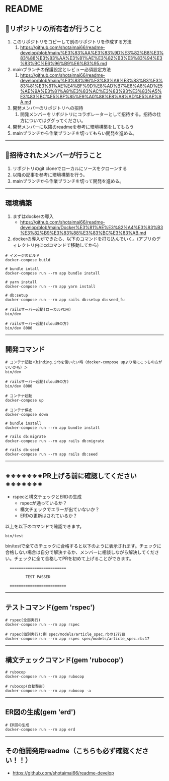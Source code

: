 # README
## 🌟リポジトリの所有者が行うこと
1. このリポジトリをコピーして別のリポジトリを作成する方法
   1.  https://github.com/shotaimai66/readme-develop/blob/main/%E3%83%AA%E3%83%9D%E3%82%B8%E3%83%88%E3%83%AA%E3%81%AE%E3%82%B3%E3%83%94%E3%83%BC%E6%96%B9%E6%B3%95.md
2. mainブランチの保護設定とレビュー必須設定方法
   1. https://github.com/shotaimai66/readme-develop/blob/main/%E3%83%96%E3%83%A9%E3%83%B3%E3%83%81%E3%81%AE%E4%BF%9D%E8%AD%B7%E8%A8%AD%E5%AE%9A%E3%81%A8%E3%83%AC%E3%83%93%E3%83%A5%E3%83%BC%E5%BF%85%E9%A0%88%E8%A8%AD%E5%AE%9A.md
3. 開発メンバーのリポジトリへの招待
   1. 開発メンバーをリポジトリにコラボレーターとして招待する。招待の仕方についてはググってください。
4. 開発メンバーに以降のreadmeを参考に環境構築をしてもらう
5. mainブランチから作業ブランチを切ってもらい開発を進める。

---

## 🌟招待されたメンバーが行うこと
1. リポジトリのgit cloneでローカルにソースをクローンする
2. 以降の記事を参考に環境構築を行う。
3. mainブランチから作業ブランチを切って開発を進める。

---

## 環境構築
1. まずはdockerの導入
    - https://github.com/shotaimai66/readme-develop/blob/main/Docker%E3%81%AE%E3%82%A4%E3%83%B3%E3%82%B9%E3%83%88%E3%83%BC%E3%83%AB.md
2. dockerの導入ができたら、以下のコマンドを打ち込んでいく。(アプリのディレクトリ内にcdコマンドで移動してから)

```
# イメージのビルド
docker-compose build

# bundle intall
docker-compose run --rm app bundle install

# yarn install
docker-compose run --rm app yarn install

# db:setup
docker-compose run --rm app rails db:setup db:seed_fu

# railsサーバー起動(ローカルPC用)
bin/dev

# railsサーバー起動(cloud9の方)
bin/dev 8080
```

---

## 開発コマンド
```
# コンテナ起動＜binding.irbを使いたい時（docker-compose upより常にこっちの方がいいかも）＞
bin/dev

# railsサーバー起動(cloud9の方)
bin/dev 8080

# コンテナ起動
docker-compose up

# コンテナ停止
docker-compose down

# bundle install
docker-compose run --rm app bundle install

# rails db:migrate
docker-compose run --rm app rails db:migrate

# rails db:seed
docker-compose run --rm app rails db:seed
```

---

## ※※※※※※※PR上げる前に確認してください※※※※※※※
- rspecと構文チェックとERDの生成
  - rspecが通っているか？
  - 構文チェックでエラーが出ていないか？
  - ERDの更新はされているか？

以上を以下のコマンドで確認できます。

```
bin/test
```
bin/testで全てのチェックに合格すると以下のように表示されます。チェックに合格しない場合は自分で解決するか、メンバーに相談しながら解決してください。チェックに全て合格してPRを初めて上げることができます。
```
  =========================

         TEST PASSED

  =========================
```

---

## テストコマンド(gem 'rspec')
```
# rspec(全部実行)
docker-compose run --rm app rspec

# rspec(個別実行):例 spec/models/article_spec.rbの17行目
docker-compose run --rm app rspec spec/models/article_spec.rb:17
```

---

## 構文チェックコマンド(gem 'rubocop')
```
# rubocop
docker-compose run --rm app rubocop

# rubocop(自動整形)
docker-compose run --rm app rubocop -a
```

---

## ER図の生成(gem 'erd')
```
# ER図の生成
docker-compose run --rm app erd
```

---

## その他開発用readme（こちらも必ず確認ください！！）
- https://github.com/shotaimai66/readme-develop
